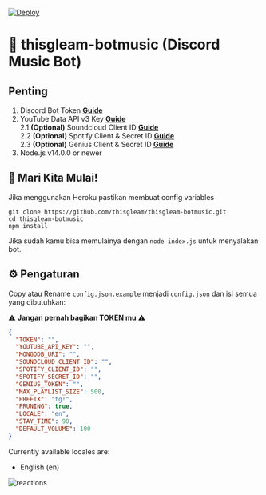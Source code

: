 [![Deploy](https://www.herokucdn.com/deploy/button.svg)](https://heroku.com/deploy?template=https://github.com/thisgleam/thisgleam-botmusic)

<!-- ![logo](https://repository-images.githubusercontent.com/186841818/8aa95700-7730-11e9-84be-e80f28520325) -->

# 🤖 thisgleam-botmusic (Discord Music Bot)
## Penting

1. Discord Bot Token **[Guide](https://discordjs.guide/preparations/setting-up-a-bot-application.html#creating-your-bot)**
2. YouTube Data API v3 Key **[Guide](https://developers.google.com/youtube/v3/getting-started)**  
2.1 **(Optional)** Soundcloud Client ID **[Guide](https://github.com/zackradisic/node-soundcloud-downloader#client-id)**  
2.2 **(Optional)** Spotify Client & Secret ID **[Guide](https://developer.spotify.com/documentation/general/guides/app-settings/)**  
2.3 **(Optional)** Genius Client & Secret ID **[Guide](https://genius.com/api-clients)**
3. Node.js v14.0.0 or newer

## 🚀 Mari Kita Mulai!

Jika menggunakan Heroku pastikan membuat config variables

```
git clone https://github.com/thisgleam/thisgleam-botmusic.git
cd thisgleam-botmusic
npm install
```

Jika sudah kamu bisa memulainya dengan `node index.js` untuk menyalakan bot.

## ⚙️ Pengaturan

Copy atau Rename `config.json.example` menjadi `config.json` dan isi semua yang dibutuhkan:

⚠️ **Jangan pernah bagikan TOKEN mu** ⚠️

```json
{
  "TOKEN": "",
  "YOUTUBE_API_KEY": "",
  "MONGODB_URI": "",
  "SOUNDCLOUD_CLIENT_ID": "",
  "SPOTIFY_CLIENT_ID": "",
  "SPOTIFY_SECRET_ID": "",
  "GENIUS_TOKEN": "",
  "MAX_PLAYLIST_SIZE": 500,
  "PREFIX": "tg!",
  "PRUNING": true,
  "LOCALE": "en",
  "STAY_TIME": 90,
  "DEFAULT_VOLUME": 100
}
```

Currently available locales are:
- English (en)

![reactions](https://i.imgur.com/qFZuilB.png)